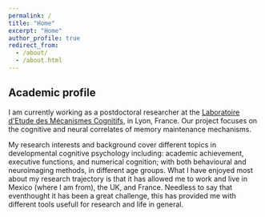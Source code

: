 ```yaml
---
permalink: /
title: "Home"
excerpt: "Home"
author_profile: true
redirect_from: 
  - /about/
  - /about.html
---
```

## Academic profile

I am currently working as a postdoctoral researcher at the
[Laboratoire d'Etude des Mécanismes Cognitifs](https://emc.univ-lyon2.fr/), in Lyon, France. Our project focuses on the cognitive and neural correlates of memory maintenance mechanisms.

My research interests and background cover different topics in developmental cognitive psychology including: academic achievement, executive functions, and numerical cognition; with both behavioural and neuroimaging methods, in different age groups. 
What I have enjoyed most about my research trajectory is that it has allowed me to work and live in Mexico (where I am from), the UK, and France. Needless to say that eventhought it has been a great challenge, this has provided me with different tools usefull for research and life in general.
